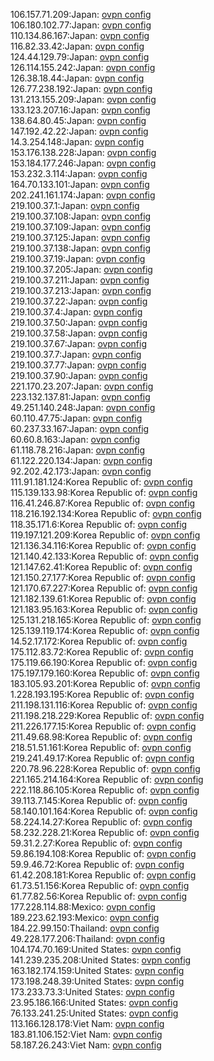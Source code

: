 106.157.71.209:Japan: [ovpn config](vpn/106_157_71_209.ovpn)  
106.180.102.77:Japan: [ovpn config](vpn/106_180_102_77.ovpn)  
110.134.86.167:Japan: [ovpn config](vpn/110_134_86_167.ovpn)  
116.82.33.42:Japan: [ovpn config](vpn/116_82_33_42.ovpn)  
124.44.129.79:Japan: [ovpn config](vpn/124_44_129_79.ovpn)  
126.114.155.242:Japan: [ovpn config](vpn/126_114_155_242.ovpn)  
126.38.18.44:Japan: [ovpn config](vpn/126_38_18_44.ovpn)  
126.77.238.192:Japan: [ovpn config](vpn/126_77_238_192.ovpn)  
131.213.155.209:Japan: [ovpn config](vpn/131_213_155_209.ovpn)  
133.123.207.16:Japan: [ovpn config](vpn/133_123_207_16.ovpn)  
138.64.80.45:Japan: [ovpn config](vpn/138_64_80_45.ovpn)  
147.192.42.22:Japan: [ovpn config](vpn/147_192_42_22.ovpn)  
14.3.254.148:Japan: [ovpn config](vpn/14_3_254_148.ovpn)  
153.176.138.228:Japan: [ovpn config](vpn/153_176_138_228.ovpn)  
153.184.177.246:Japan: [ovpn config](vpn/153_184_177_246.ovpn)  
153.232.3.114:Japan: [ovpn config](vpn/153_232_3_114.ovpn)  
164.70.133.101:Japan: [ovpn config](vpn/164_70_133_101.ovpn)  
202.241.161.174:Japan: [ovpn config](vpn/202_241_161_174.ovpn)  
219.100.37.1:Japan: [ovpn config](vpn/219_100_37_1.ovpn)  
219.100.37.108:Japan: [ovpn config](vpn/219_100_37_108.ovpn)  
219.100.37.109:Japan: [ovpn config](vpn/219_100_37_109.ovpn)  
219.100.37.125:Japan: [ovpn config](vpn/219_100_37_125.ovpn)  
219.100.37.138:Japan: [ovpn config](vpn/219_100_37_138.ovpn)  
219.100.37.19:Japan: [ovpn config](vpn/219_100_37_19.ovpn)  
219.100.37.205:Japan: [ovpn config](vpn/219_100_37_205.ovpn)  
219.100.37.211:Japan: [ovpn config](vpn/219_100_37_211.ovpn)  
219.100.37.213:Japan: [ovpn config](vpn/219_100_37_213.ovpn)  
219.100.37.22:Japan: [ovpn config](vpn/219_100_37_22.ovpn)  
219.100.37.4:Japan: [ovpn config](vpn/219_100_37_4.ovpn)  
219.100.37.50:Japan: [ovpn config](vpn/219_100_37_50.ovpn)  
219.100.37.58:Japan: [ovpn config](vpn/219_100_37_58.ovpn)  
219.100.37.67:Japan: [ovpn config](vpn/219_100_37_67.ovpn)  
219.100.37.7:Japan: [ovpn config](vpn/219_100_37_7.ovpn)  
219.100.37.77:Japan: [ovpn config](vpn/219_100_37_77.ovpn)  
219.100.37.90:Japan: [ovpn config](vpn/219_100_37_90.ovpn)  
221.170.23.207:Japan: [ovpn config](vpn/221_170_23_207.ovpn)  
223.132.137.81:Japan: [ovpn config](vpn/223_132_137_81.ovpn)  
49.251.140.248:Japan: [ovpn config](vpn/49_251_140_248.ovpn)  
60.110.47.75:Japan: [ovpn config](vpn/60_110_47_75.ovpn)  
60.237.33.167:Japan: [ovpn config](vpn/60_237_33_167.ovpn)  
60.60.8.163:Japan: [ovpn config](vpn/60_60_8_163.ovpn)  
61.118.78.216:Japan: [ovpn config](vpn/61_118_78_216.ovpn)  
61.122.220.134:Japan: [ovpn config](vpn/61_122_220_134.ovpn)  
92.202.42.173:Japan: [ovpn config](vpn/92_202_42_173.ovpn)  
111.91.181.124:Korea Republic of: [ovpn config](vpn/111_91_181_124.ovpn)  
115.139.133.98:Korea Republic of: [ovpn config](vpn/115_139_133_98.ovpn)  
116.41.246.87:Korea Republic of: [ovpn config](vpn/116_41_246_87.ovpn)  
118.216.192.134:Korea Republic of: [ovpn config](vpn/118_216_192_134.ovpn)  
118.35.171.6:Korea Republic of: [ovpn config](vpn/118_35_171_6.ovpn)  
119.197.121.209:Korea Republic of: [ovpn config](vpn/119_197_121_209.ovpn)  
121.136.34.116:Korea Republic of: [ovpn config](vpn/121_136_34_116.ovpn)  
121.140.42.133:Korea Republic of: [ovpn config](vpn/121_140_42_133.ovpn)  
121.147.62.41:Korea Republic of: [ovpn config](vpn/121_147_62_41.ovpn)  
121.150.27.177:Korea Republic of: [ovpn config](vpn/121_150_27_177.ovpn)  
121.170.67.227:Korea Republic of: [ovpn config](vpn/121_170_67_227.ovpn)  
121.182.139.61:Korea Republic of: [ovpn config](vpn/121_182_139_61.ovpn)  
121.183.95.163:Korea Republic of: [ovpn config](vpn/121_183_95_163.ovpn)  
125.131.218.165:Korea Republic of: [ovpn config](vpn/125_131_218_165.ovpn)  
125.139.119.174:Korea Republic of: [ovpn config](vpn/125_139_119_174.ovpn)  
14.52.17.172:Korea Republic of: [ovpn config](vpn/14_52_17_172.ovpn)  
175.112.83.72:Korea Republic of: [ovpn config](vpn/175_112_83_72.ovpn)  
175.119.66.190:Korea Republic of: [ovpn config](vpn/175_119_66_190.ovpn)  
175.197.179.160:Korea Republic of: [ovpn config](vpn/175_197_179_160.ovpn)  
183.105.93.201:Korea Republic of: [ovpn config](vpn/183_105_93_201.ovpn)  
1.228.193.195:Korea Republic of: [ovpn config](vpn/1_228_193_195.ovpn)  
211.198.131.116:Korea Republic of: [ovpn config](vpn/211_198_131_116.ovpn)  
211.198.218.229:Korea Republic of: [ovpn config](vpn/211_198_218_229.ovpn)  
211.226.177.15:Korea Republic of: [ovpn config](vpn/211_226_177_15.ovpn)  
211.49.68.98:Korea Republic of: [ovpn config](vpn/211_49_68_98.ovpn)  
218.51.51.161:Korea Republic of: [ovpn config](vpn/218_51_51_161.ovpn)  
219.241.49.17:Korea Republic of: [ovpn config](vpn/219_241_49_17.ovpn)  
220.78.96.228:Korea Republic of: [ovpn config](vpn/220_78_96_228.ovpn)  
221.165.214.164:Korea Republic of: [ovpn config](vpn/221_165_214_164.ovpn)  
222.118.86.105:Korea Republic of: [ovpn config](vpn/222_118_86_105.ovpn)  
39.113.7.145:Korea Republic of: [ovpn config](vpn/39_113_7_145.ovpn)  
58.140.101.164:Korea Republic of: [ovpn config](vpn/58_140_101_164.ovpn)  
58.224.14.27:Korea Republic of: [ovpn config](vpn/58_224_14_27.ovpn)  
58.232.228.21:Korea Republic of: [ovpn config](vpn/58_232_228_21.ovpn)  
59.31.2.27:Korea Republic of: [ovpn config](vpn/59_31_2_27.ovpn)  
59.86.194.108:Korea Republic of: [ovpn config](vpn/59_86_194_108.ovpn)  
59.9.46.72:Korea Republic of: [ovpn config](vpn/59_9_46_72.ovpn)  
61.42.208.181:Korea Republic of: [ovpn config](vpn/61_42_208_181.ovpn)  
61.73.51.156:Korea Republic of: [ovpn config](vpn/61_73_51_156.ovpn)  
61.77.82.56:Korea Republic of: [ovpn config](vpn/61_77_82_56.ovpn)  
177.228.114.88:Mexico: [ovpn config](vpn/177_228_114_88.ovpn)  
189.223.62.193:Mexico: [ovpn config](vpn/189_223_62_193.ovpn)  
184.22.99.150:Thailand: [ovpn config](vpn/184_22_99_150.ovpn)  
49.228.177.206:Thailand: [ovpn config](vpn/49_228_177_206.ovpn)  
104.174.70.169:United States: [ovpn config](vpn/104_174_70_169.ovpn)  
141.239.235.208:United States: [ovpn config](vpn/141_239_235_208.ovpn)  
163.182.174.159:United States: [ovpn config](vpn/163_182_174_159.ovpn)  
173.198.248.39:United States: [ovpn config](vpn/173_198_248_39.ovpn)  
173.233.73.3:United States: [ovpn config](vpn/173_233_73_3.ovpn)  
23.95.186.166:United States: [ovpn config](vpn/23_95_186_166.ovpn)  
76.133.241.25:United States: [ovpn config](vpn/76_133_241_25.ovpn)  
113.166.128.178:Viet Nam: [ovpn config](vpn/113_166_128_178.ovpn)  
183.81.106.152:Viet Nam: [ovpn config](vpn/183_81_106_152.ovpn)  
58.187.26.243:Viet Nam: [ovpn config](vpn/58_187_26_243.ovpn)  
